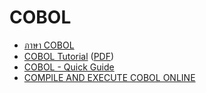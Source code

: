 # COBOL

 * [ภาษา COBOL](main.htm)
 * [COBOL Tutorial](http://www.tutorialspoint.com/cobol) ([PDF](http://www.tutorialspoint.com/cobol/cobol_tutorial.pdf))
 * [COBOL - Quick Guide](http://www.tutorialspoint.com/cobol/cobol_quick_guide.htm)
 * [COMPILE AND EXECUTE COBOL ONLINE](http://www.tutorialspoint.com/compile_cobol_online.php)
